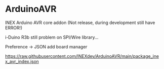 # ArduinoAVR
INEX Arduino AVR core addon
(Not release, during development still have ERROR!)

i-Duino R3b still problem on SPI/Wire library...

Preference -> JSON add board manager

https://raw.githubusercontent.com/INEXdev/ArduinoAVR/main/package_inex_avr_index.json
